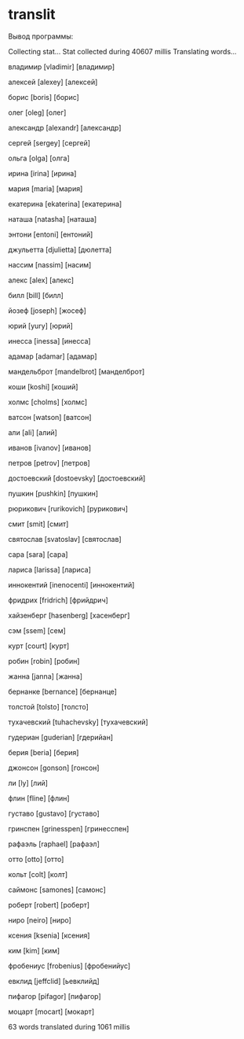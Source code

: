 # translit

Вывод программы:

Collecting stat...
Stat collected during 40607 millis
Translating words...

владимир
[vladimir]
[владимир]

алексей
[alexey]
[алексей]

борис
[boris]
[борис]

олег
[oleg]
[олег]

александр
[alexandr]
[александр]

сергей
[sergey]
[сергей]

ольга
[olga]
[олга]

ирина
[irina]
[ирина]

мария
[maria]
[мария]

екатерина
[ekaterina]
[екатерина]

наташа
[natasha]
[наташа]

энтони
[entoni]
[ентоний]

джульетта
[djulietta]
[дюлетта]

нассим
[nassim]
[насим]

алекс
[alex]
[алекс]

билл
[bill]
[билл]

йозеф
[joseph]
[жосеф]

юрий
[yury]
[юрий]

инесса
[inessa]
[инесса]

адамар
[adamar]
[адамар]

мандельброт
[mandelbrot]
[манделброт]

коши
[koshi]
[коший]

холмс
[cholms]
[холмс]

ватсон
[watson]
[ватсон]

али
[ali]
[алий]

иванов
[ivanov]
[иванов]

петров
[petrov]
[петров]

достоевский
[dostoevsky]
[достоевский]

пушкин
[pushkin]
[пушкин]

рюрикович
[rurikovich]
[рурикович]

смит
[smit]
[смит]

святослав
[svatoslav]
[святослав]

сара
[sara]
[сара]

лариса
[larissa]
[лариса]

иннокентий
[inenocenti]
[иннокентий]

фридрих
[fridrich]
[фрийдрич]

хайзенберг
[hasenberg]
[хасенберг]

сэм
[ssem]
[сем]

курт
[court]
[курт]

робин
[robin]
[робин]

жанна
[janna]
[жанна]

бернанке
[bernance]
[бернанце]

толстой
[tolsto]
[толсто]

тухачевский
[tuhachevsky]
[тухачевский]

гудериан
[guderian]
[гдерийан]

берия
[beria]
[берия]

джонсон
[gonson]
[гонсон]

ли
[ly]
[лий]

флин
[fline]
[флин]

густаво
[gustavo]
[густаво]

гринспен
[grinesspen]
[гринесспен]

рафаэль
[raphael]
[рафаэл]

отто
[otto]
[отто]

кольт
[colt]
[колт]

саймонс
[samones]
[самонс]

роберт
[robert]
[роберт]

ниро
[neiro]
[ниро]

ксения
[ksenia]
[ксения]

ким
[kim]
[ким]

фробениус
[frobenius]
[фробенийус]

евклид
[jeffclid]
[ьевклийд]

пифагор
[pifagor]
[пифагор]

моцарт
[mocart]
[мокарт]

63 words translated during 1061 millis
